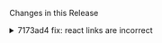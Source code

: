 Changes in this Release

<details><summary>7173ad4 fix: react links are incorrect</summary>
fix: react links are incorrect
</details>